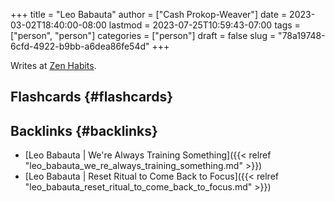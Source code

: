 +++
title = "Leo Babauta"
author = ["Cash Prokop-Weaver"]
date = 2023-03-02T18:40:00-08:00
lastmod = 2023-07-25T10:59:43-07:00
tags = ["person", "person"]
categories = ["person"]
draft = false
slug = "78a19748-6cfd-4922-b9bb-a6dea86fe54d"
+++

Writes at [Zen Habits](https://zenhabits.net/).


## Flashcards {#flashcards}


## Backlinks {#backlinks}

-   [Leo Babauta | We're Always Training Something]({{< relref "leo_babauta_we_re_always_training_something.md" >}})
-   [Leo Babauta | Reset Ritual to Come Back to Focus]({{< relref "leo_babauta_reset_ritual_to_come_back_to_focus.md" >}})
